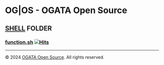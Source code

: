 # OG|OS - OGATA Open Source

## [SHELL](https://github.com/OG-Open-Source/raw/tree/main/shell) FOLDER
### [function.sh](https://github.com/OG-Open-Source/raw/blob/main/shell/function.sh) [![Hits](https://hits.seeyoufarm.com/api/count/incr/badge.svg?url=https%3A%2F%2Fraw.ogtt.tk%2Fshell%2Ffunction.sh&count_bg=%2379C83D&title_bg=%23555555&icon=github.svg&icon_color=%23E7E7E7&title=Hits&edge_flat=false)](https://hits.seeyoufarm.com)

---

© 2024 [OGATA Open Source](https://github.com/OG-Open-Source). All rights reserved.
